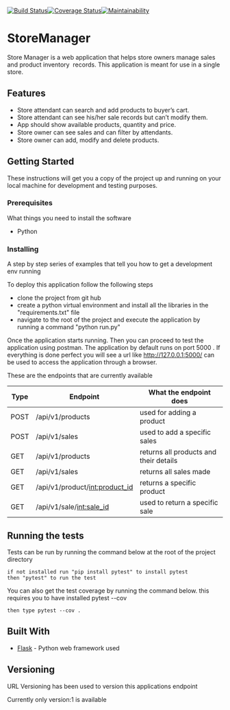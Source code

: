 [![Build Status](https://travis-ci.com/NabunyaLilian/StoreManager.svg?branch=get_all_sales_ft)](https://travis-ci.com/NabunyaLilian/StoreManager)[![Coverage Status](https://coveralls.io/repos/github/NabunyaLilian/StoreManager/badge.svg?branch=get_all_sales_ft)](https://coveralls.io/github/NabunyaLilian/StoreManager?branch=get_all_sales_ft)[![Maintainability](https://api.codeclimate.com/v1/badges/79a07349aa2d77166540/maintainability)](https://codeclimate.com/github/NabunyaLilian/StoreManager/maintainability)

# StoreManager

Store Manager is a web application that helps store owners manage sales and product inventory  records. This application is meant for use in a single store. 

	
## Features 
- Store attendant can search and add products to buyer’s cart. 
- Store attendant can see his/her sale records but can’t modify them. 
- App should show available products, quantity and price. 
- Store owner can see sales and can ﬁlter by attendants. 
- Store owner can add, modify and delete products. 




## Getting Started

These instructions will get you a copy of the project up and running on your local machine for development and testing purposes. 


### Prerequisites

What things you need to install the software

* Python 

### Installing

A step by step series of examples that tell you how to get a development env running

To deploy this application follow the following steps
* clone the project from git hub
* create a python virtual environment and install all the libraries in the "requirements.txt" file 
* navigate to the root of the project and execute the application by running a command "python run.py"

Once the application starts running. Then you can proceed to test the application using postman. The application by default runs on port 5000
. If everything is done perfect you will see a url like http://127.0.0.1:5000/ can be used to access the application through a browser.

These are the endpoints that are currently available


|__Type__| __Endpoint__ | __What the endpoint does__ | 
|------|-------------|------------|
|POST|  /api/v1/products       | used for adding a product    |
|POST| /api/v1/sales       | used to add a specific sales| 
|GET|  /api/v1/products      | returns all products and their details    |
|GET|  /api/v1/sales       | returns all sales made   |
|GET|  /api/v1/product/<int:product_id>     | returns a specific product     |
|GET|  /api/v1/sale/<int:sale_id>   | used to return a specific sale   |




## Running the tests

Tests can be run by running the command below at the root of the project directory
```
if not installed run "pip install pytest" to install pytest
then "pytest" to run the test
```


You can also get the test coverage by running the command below. this requires you to have installed pytest --cov

```
then type pytest --cov .
```

## Built With

* [Flask](http://flask.pocoo.org/docs/1.0/) - Python web framework used


## Versioning

URL Versioning has been used to version this applications endpoint 

Currently only version:1 is available 
